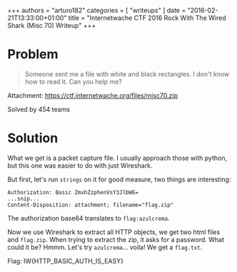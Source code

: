 +++
authors = "arturo182"
categories = [ "writeups" ]
date = "2016-02-21T13:33:00+01:00"
title = "Internetwache CTF 2016 Rock With The Wired Shark (Misc 70) Writeup"
+++

# Problem

>  Someone sent me a file with white and black rectangles. I don't know how to read it. Can you help me?

Attachment: https://ctf.internetwache.org/files/misc70.zip

Solved by 454 teams

# Solution

What we get is a packet capture file. I usually approach those with python, but this one was easier to do with just Wireshark.

But first, let's run `strings` on it for good measure, two things are interesting:

~~~none
Authorization: Basic ZmxhZzphenVsY3JlbWE=
...snip...
Content-Disposition: attachment; filename="flag.zip"
~~~

The authorization base64 translates to `flag:azulcrema`.

Now we use Wireshark to extract all HTTP objects, we get two html files and `flag.zip`. When trying to extract the zip, it asks for a password. What could it be? Hmmm. Let's try `azulcrema`... voila! We get a `flag.txt`.

Flag: IW{HTTP_BASIC_AUTH_IS_EASY}

